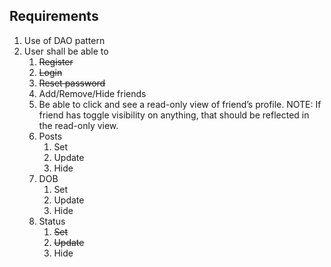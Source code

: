 ## Requirements
1. Use of DAO pattern
2. User shall be able to
   1. <s>Register</s>
   2. <s>Login</s>
   3. <s>Reset password</s>
   4. Add/Remove/Hide friends
   5. Be able to click and see a read-only view of friend’s profile.
NOTE: If friend has toggle visibility on anything, that should be reflected in the read-only view.
   6. Posts
      1. Set
      2. Update
      3. Hide
   7. DOB
      1. Set
      2. Update
      3. Hide
   8. Status
      1. <s>Set</s>
      2. <s>Update</s>
      3. Hide
